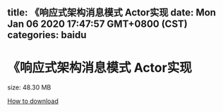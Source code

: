 
title: 《响应式架构消息模式 Actor实现
date: Mon Jan 06 2020 17:47:57 GMT+0800 (CST)    
categories: baidu
---

# 《响应式架构消息模式 Actor实现
size: 48.30 MB
 
 

[How to download](https://bpcam.bemobtrk.com/go/2ceec3aa-1ca2-46d6-b9ff-aaa5c184517c?jno=4681)